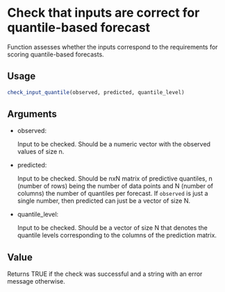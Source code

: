 # Check that inputs are correct for quantile-based forecast

Function assesses whether the inputs correspond to the requirements for
scoring quantile-based forecasts.

## Usage

``` r
check_input_quantile(observed, predicted, quantile_level)
```

## Arguments

- observed:

  Input to be checked. Should be a numeric vector with the observed
  values of size n.

- predicted:

  Input to be checked. Should be nxN matrix of predictive quantiles, n
  (number of rows) being the number of data points and N (number of
  columns) the number of quantiles per forecast. If `observed` is just a
  single number, then predicted can just be a vector of size N.

- quantile_level:

  Input to be checked. Should be a vector of size N that denotes the
  quantile levels corresponding to the columns of the prediction matrix.

## Value

Returns TRUE if the check was successful and a string with an error
message otherwise.
